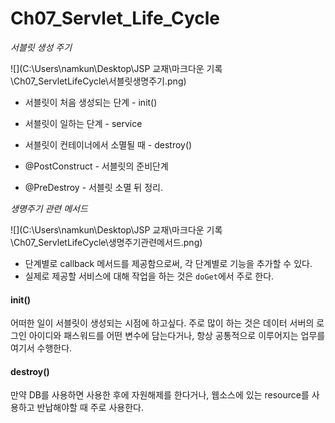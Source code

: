 # Ch07_Servlet_Life_Cycle

*서블릿 생성 주기*

![](C:\Users\namkun\Desktop\JSP 교재\마크다운 기록\Ch07_ServletLifeCycle\서블릿생명주기.png)

* 서블릿이 처음 생성되는 단계 - init()
* 서블릿이 일하는 단계 - service
* 서블릿이 컨테이너에서 소멸될 때 - destroy()

* @PostConstruct - 서블릿의 준비단계
* @PreDestroy - 서블릿 소멸 뒤 정리.

*생명주기 관련 메서드*

![](C:\Users\namkun\Desktop\JSP 교재\마크다운 기록\Ch07_ServletLifeCycle\생명주기관련메서드.png)

* 단계별로 callback 메서드를 제공함으로써, 각 단계별로 기능을 추가할 수 있다.
* 실제로 제공할 서비스에 대해 작업을 하는 것은 `doGet`에서 주로 한다.



#### init()

어떠한 일이 서블릿이 생성되는 시점에 하고싶다. 주로 많이 하는 것은 데이터 서버의 로그인 아이디와 패스워드를 어떤 변수에 담는다거나, 항상 공통적으로 이루어지는 업무를 여기서 수행한다.

#### destroy()

만약 DB를 사용하면 사용한 후에 자원해제를 한다거나, 웹소스에 있는 resource를 사용하고 반납해야할 때 주로 사용한다.